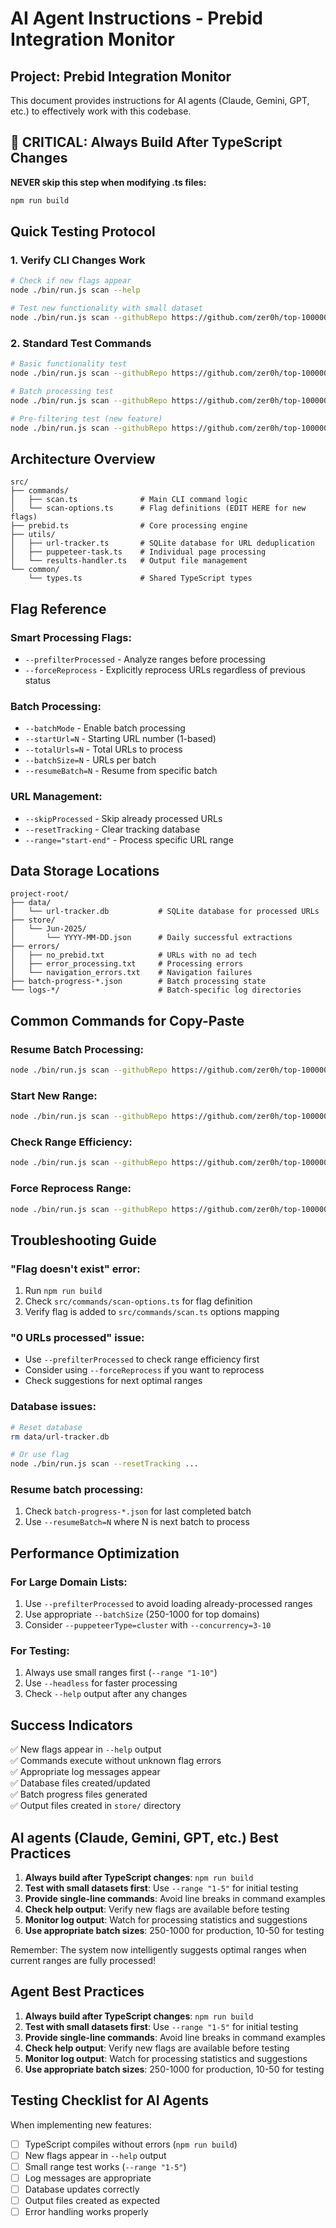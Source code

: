 # AI Agent Instructions - Prebid Integration Monitor

## Project: Prebid Integration Monitor

This document provides instructions for AI agents (Claude, Gemini, GPT, etc.) to effectively work with this codebase.

## 🚨 CRITICAL: Always Build After TypeScript Changes

**NEVER skip this step when modifying .ts files:**
```bash
npm run build
```

## Quick Testing Protocol

### 1. Verify CLI Changes Work
```bash
# Check if new flags appear
node ./bin/run.js scan --help

# Test new functionality with small dataset
node ./bin/run.js scan --githubRepo https://github.com/zer0h/top-1000000-domains/blob/master/top-100000-domains --range "1-5" --headless
```

### 2. Standard Test Commands
```bash
# Basic functionality test
node ./bin/run.js scan --githubRepo https://github.com/zer0h/top-1000000-domains/blob/master/top-100000-domains --range "1-10" --skipProcessed

# Batch processing test  
node ./bin/run.js scan --githubRepo https://github.com/zer0h/top-1000000-domains/blob/master/top-100000-domains --batchMode --startUrl=1 --totalUrls=100 --batchSize=25

# Pre-filtering test (new feature)
node ./bin/run.js scan --githubRepo https://github.com/zer0h/top-1000000-domains/blob/master/top-100000-domains --prefilterProcessed --range "1-100"
```

## Architecture Overview

```
src/
├── commands/
│   ├── scan.ts              # Main CLI command logic
│   └── scan-options.ts      # Flag definitions (EDIT HERE for new flags)
├── prebid.ts                # Core processing engine  
├── utils/
│   ├── url-tracker.ts       # SQLite database for URL deduplication
│   ├── puppeteer-task.ts    # Individual page processing
│   └── results-handler.ts   # Output file management
└── common/
    └── types.ts             # Shared TypeScript types
```

## Flag Reference

### Smart Processing Flags:
- `--prefilterProcessed` - Analyze ranges before processing
- `--forceReprocess` - Explicitly reprocess URLs regardless of previous status

### Batch Processing:
- `--batchMode` - Enable batch processing
- `--startUrl=N` - Starting URL number (1-based)
- `--totalUrls=N` - Total URLs to process
- `--batchSize=N` - URLs per batch
- `--resumeBatch=N` - Resume from specific batch

### URL Management:
- `--skipProcessed` - Skip already processed URLs
- `--resetTracking` - Clear tracking database
- `--range="start-end"` - Process specific URL range

## Data Storage Locations

```
project-root/
├── data/
│   └── url-tracker.db           # SQLite database for processed URLs
├── store/
│   └── Jun-2025/
│       └── YYYY-MM-DD.json      # Daily successful extractions
├── errors/
│   ├── no_prebid.txt            # URLs with no ad tech
│   ├── error_processing.txt     # Processing errors
│   └── navigation_errors.txt    # Navigation failures
├── batch-progress-*.json        # Batch processing state
└── logs-*/                      # Batch-specific log directories
```

## Common Commands for Copy-Paste

### Resume Batch Processing:
```bash
node ./bin/run.js scan --githubRepo https://github.com/zer0h/top-1000000-domains/blob/master/top-100000-domains --batchMode --startUrl=10001 --totalUrls=5000 --batchSize=250 --resumeBatch=6 --skipProcessed --prefilterProcessed --logDir=logs
```

### Start New Range:
```bash
node ./bin/run.js scan --githubRepo https://github.com/zer0h/top-1000000-domains/blob/master/top-100000-domains --batchMode --startUrl=15001 --totalUrls=3000 --batchSize=250 --skipProcessed --prefilterProcessed --logDir=logs
```

### Check Range Efficiency:
```bash
node ./bin/run.js scan --githubRepo https://github.com/zer0h/top-1000000-domains/blob/master/top-100000-domains --prefilterProcessed --range "20001-25000"
```

### Force Reprocess Range:
```bash
node ./bin/run.js scan --githubRepo https://github.com/zer0h/top-1000000-domains/blob/master/top-100000-domains --forceReprocess --range "1-1000" --batchSize=100
```

## Troubleshooting Guide

### "Flag doesn't exist" error:
1. Run `npm run build`
2. Check `src/commands/scan-options.ts` for flag definition
3. Verify flag is added to `src/commands/scan.ts` options mapping

### "0 URLs processed" issue:
- Use `--prefilterProcessed` to check range efficiency first
- Consider using `--forceReprocess` if you want to reprocess
- Check suggestions for next optimal ranges

### Database issues:
```bash
# Reset database
rm data/url-tracker.db

# Or use flag
node ./bin/run.js scan --resetTracking ...
```

### Resume batch processing:
1. Check `batch-progress-*.json` for last completed batch
2. Use `--resumeBatch=N` where N is next batch to process

## Performance Optimization

### For Large Domain Lists:
1. Use `--prefilterProcessed` to avoid loading already-processed ranges
2. Use appropriate `--batchSize` (250-1000 for top domains)
3. Consider `--puppeteerType=cluster` with `--concurrency=3-10`

### For Testing:
1. Always use small ranges first (`--range "1-10"`)
2. Use `--headless` for faster processing
3. Check `--help` output after any changes

## Success Indicators

✅ New flags appear in `--help` output  
✅ Commands execute without unknown flag errors  
✅ Appropriate log messages appear  
✅ Database files created/updated  
✅ Batch progress files generated  
✅ Output files created in `store/` directory

## AI agents (Claude, Gemini, GPT, etc.) Best Practices

1. **Always build after TypeScript changes**: `npm run build`
2. **Test with small datasets first**: Use `--range "1-5"` for initial testing
3. **Provide single-line commands**: Avoid line breaks in command examples
4. **Check help output**: Verify new flags are available before testing
5. **Monitor log output**: Watch for processing statistics and suggestions
6. **Use appropriate batch sizes**: 250-1000 for production, 10-50 for testing

Remember: The system now intelligently suggests optimal ranges when current ranges are fully processed!

## Agent Best Practices

1. **Always build after TypeScript changes**: `npm run build`
2. **Test with small datasets first**: Use `--range "1-5"` for initial testing
3. **Provide single-line commands**: Avoid line breaks in command examples
4. **Check help output**: Verify new flags are available before testing
5. **Monitor log output**: Watch for processing statistics and suggestions
6. **Use appropriate batch sizes**: 250-1000 for production, 10-50 for testing

## Testing Checklist for AI Agents

When implementing new features:

- [ ] TypeScript compiles without errors (`npm run build`)
- [ ] New flags appear in `--help` output
- [ ] Small range test works (`--range "1-5"`)
- [ ] Log messages are appropriate
- [ ] Database updates correctly
- [ ] Output files created as expected
- [ ] Error handling works properly